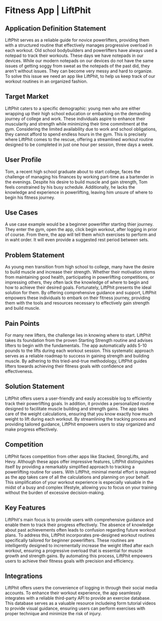 # Fitness App | LiftPhit

## Application Definition Statement

LiftPhit serves as a reliable guide for novice powerlifters, providing them with a structured routine that effectively manages progressive overload in each workout. Old school bodybuilders and powerlifters have always used a notepad to track their workouts. These days we have notepads in our devices. While our modern notepads on our devices do not have the same issues of getting soggy from sweat as the notepads of the past did, they aren't without issues. They can become very messy and hard to organize. To solve this issue we need an app like LiftPhit, to help us keep track of our workout routines in an organized fashion. 


## Target Market

LiftPhit caters to a specific demographic: young men who are either wrapping up their high school education or embarking on the demanding journey of college and work. These individuals aspire to enhance their muscularity and strength while minimizing their time commitment at the gym. Considering the limited availability due to work and school obligations, they cannot afford to spend endless hours in the gym. This is precisely where LiftPhit comes to the rescue, offering a streamlined workout routine designed to be completed in just one hour per session, three days a week.


## User Profile

Tom, a recent high school graduate about to start college, faces the challenge of managing his finances by working part-time as a bartender in the evenings. Despite his desire to build muscle and gain strength, Tom feels constrained by his busy schedule. Additionally, he lacks the knowledge and experience in powerlifting, leaving him unsure of where to begin his fitness journey.


## Use Cases

A use case example would be a beginner powerlifter starting thier journey. They enter the gym, open the app, click begin workout, after logging in prior of course. From there, the app will tell them which exercises to perform and in waht order. It will even provide a suggested rest period between sets.  


## Problem Statement

As young men transition from high school to college, many have the desire to build muscle and increase their strength. Whether their motivation stems from maintaining good health, participating in powerlifting competitions, or impressing others, they often lack the knowledge of where to begin and how to achieve their desired goals. Fortunately, LiftPhit presents the ideal solution for them. By offering comprehensive guidance and support, LiftPhit empowers these individuals to embark on their fitness journey, providing them with the tools and resources necessary to effectively gain strength and build muscle.


## Pain Points

For many new lifters, the challenge lies in knowing where to start. LiftPhit takes its foundation from the proven Starting Strength routine and advises lifters to begin with the fundamentals. The app automatically adds 5-10 pounds to the lifts during each workout session. This systematic approach serves as a reliable roadmap to success in gaining strength and building muscle. By adhering to this tried-and-true methodology, LiftPhit guides lifters towards achieving their fitness goals with confidence and effectiveness.


## Solution Statement

LiftPhit offers users a user-friendly and easily accessible log to efficiently track their powerlifting goals. In addition, it provides a personalized routine designed to facilitate muscle building and strength gains. The app takes care of the weight calculations, ensuring that you know exactly how much weight to lift during each workout. By streamlining the tracking process and providing tailored guidance, LiftPhit empowers users to stay organized and make progress effectively.


## Competition

LiftPhit faces competition from other apps like Stacked, StrongLifts, and Hevy. Although these apps offer impressive features, LiftPhit distinguishes itself by providing a remarkably simplified approach to tracking a powerlifting routine for users. With LiftPhit, minimal mental effort is required as the app takes care of all the calculations and planning on your behalf. This simplification of your workout experience is especially valuable in the midst of a busy and complex lifestyle, allowing you to focus on your training without the burden of excessive decision-making.


## Key Features

LiftPhit's main focus is to provide users with comprehensive guidance and enable them to track their progress effectively. The absence of knowledge about past achievements often leads to confusion regarding future workout plans. To address this, LiftPhit incorporates pre-designed workout routines specifically tailored for beginner powerlifters. These routines are intelligently designed to incrementally increase the weight lifted after each workout, ensuring a progressive overload that is essential for muscle growth and strength gains. By automating this process, LiftPhit empowers users to achieve their fitness goals with precision and efficiency.


## Integrations

LiftPhit offers users the convenience of logging in through their social media accounts. To enhance their workout experience, the app seamlessly integrates with a reliable third-party API to provide an exercise database. This database serves as a valuable resource includeing form tutorial videos to provide visual guidance, ensuring users can perform exercises with proper technique and minimize the risk of injury.
